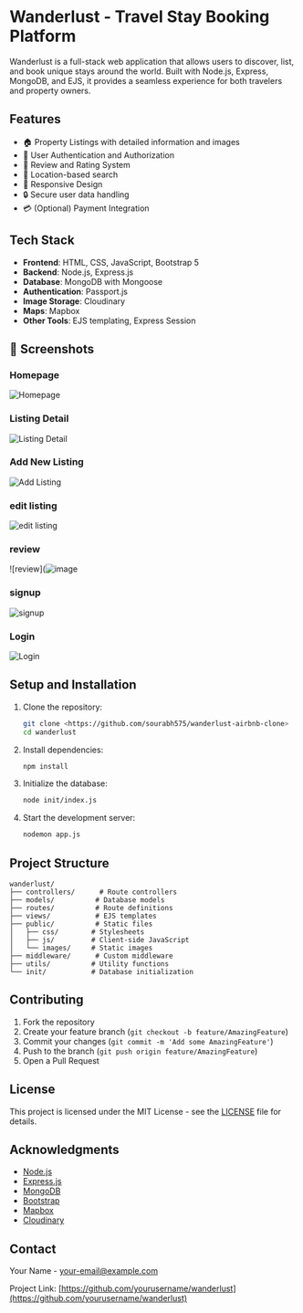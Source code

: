 # Wanderlust - Travel Stay Booking Platform

Wanderlust is a full-stack web application that allows users to discover, list, and book unique stays around the world. Built with Node.js, Express, MongoDB, and EJS, it provides a seamless experience for both travelers and property owners.

## Features

- 🏠 Property Listings with detailed information and images
- 👤 User Authentication and Authorization
- 💬 Review and Rating System
- 📍 Location-based search
- 📱 Responsive Design
- 🔒 Secure user data handling
- 💳 (Optional) Payment Integration

## Tech Stack

- **Frontend**: HTML, CSS, JavaScript, Bootstrap 5
- **Backend**: Node.js, Express.js
- **Database**: MongoDB with Mongoose
- **Authentication**: Passport.js
- **Image Storage**: Cloudinary
- **Maps**: Mapbox
- **Other Tools**: EJS templating, Express Session

## 📸 Screenshots

### Homepage
![Homepage](https://github.com/sourabh575/wanderlust-airbnb-clone/blob/main/Screenshot%202025-06-30%20154548.png?raw=true)


### Listing Detail
![Listing Detail](https://github.com/sourabh575/wanderlust-airbnb-clone/blob/main/Screenshot%202025-06-30%20172512.png?raw=true)

### Add New Listing
![Add Listing](https://github.com/sourabh575/wanderlust-airbnb-clone/blob/main/Screenshot%202025-06-30%20154707.png?raw=true)

### edit listing
![edit listing](https://github.com/sourabh575/wanderlust-airbnb-clone/blob/main/Screenshot%202025-06-30%20154720.png?raw=true)

### review
![review](![image](https://github.com/user-attachments/assets/49d08feb-2077-4cde-ae60-3582bddca93a)

### signup
![signup](https://github.com/sourabh575/wanderlust-airbnb-clone/blob/main/Screenshot%202025-06-30%20172449.png?raw=true)

### Login
![Login](https://github.com/sourabh575/wanderlust-airbnb-clone/blob/main/Screenshot%202025-06-30%20154638.png?raw=true)

## Setup and Installation

1. Clone the repository:
   ```bash
   git clone <https://github.com/sourabh575/wanderlust-airbnb-clone>
   cd wanderlust
   ```

2. Install dependencies:
   ```bash
   npm install
   ```

3. Initialize the database:
   ```bash
   node init/index.js
   ```

4. Start the development server:
   ```bash
   nodemon app.js
   ```

## Project Structure

```
wanderlust/
├── controllers/      # Route controllers
├── models/          # Database models
├── routes/          # Route definitions
├── views/           # EJS templates
├── public/          # Static files
│   ├── css/        # Stylesheets
│   ├── js/         # Client-side JavaScript
│   └── images/     # Static images
├── middleware/      # Custom middleware
├── utils/          # Utility functions
└── init/           # Database initialization
```

## Contributing

1. Fork the repository
2. Create your feature branch (`git checkout -b feature/AmazingFeature`)
3. Commit your changes (`git commit -m 'Add some AmazingFeature'`)
4. Push to the branch (`git push origin feature/AmazingFeature`)
5. Open a Pull Request

## License

This project is licensed under the MIT License - see the [LICENSE](LICENSE) file for details.

## Acknowledgments

- [Node.js](https://nodejs.org/)
- [Express.js](https://expressjs.com/)
- [MongoDB](https://www.mongodb.com/)
- [Bootstrap](https://getbootstrap.com/)
- [Mapbox](https://www.mapbox.com/)
- [Cloudinary](https://cloudinary.com/)

## Contact

Your Name - [your-email@example.com](mailto:your-email@example.com)

Project Link: [https://github.com/yourusername/wanderlust](https://github.com/yourusername/wanderlust)
